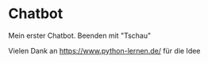 # Chatbot
Mein erster Chatbot. Beenden mit "Tschau"

Vielen Dank an https://www.python-lernen.de/ für die Idee

